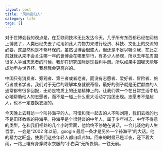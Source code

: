 ```yaml
---
layout: post
title: "风雨夜归人"
category: life
tags: []
---
```



对于世博会我的观点是，在互联网技术无比发达今天，几乎所有东西都已经在网络上博览了，人类已经失去了动用如此人力物力来进行经济、科技、文化上的交流的必要，这显然也是不够环保的。虽然世博会很盛大，但还是不足以吸引我，在此之前就我从来不会关注哪一年的世博会在哪里举行，有多少人参观，所以去年在周围很多人争当志愿者的时候，我却在研究国际足球裁判手册。所以如果中国哪天能够成功申办世界杯，我想我会更高兴的。


中国只有消费者、旁观者、第三者或者老者，而没有志愿者、爱好者、冒险者、旅行者或者学者。我们对于无偿的理解本身就很奇怪，最好的例子就是无偿献血的人通常都有很多回报，无论是物质上的还是精神上的。让我们做一个在日常生活中热心地帮助他人的志愿者，而不是一碰上什么重大活动才抱团出现。志愿者不是超人，也不一定要换衣服的。


今天晚上去拜访一个叫孙海平的人，可惜和我一起去的人不叫刘翔，我们去找的也不是田径教练的孙海平。孙海平是个很健谈的中年人，属于少年得志、中年不得意的类型，在和我们相处的几个小时里面，他始终不停地在说话，一会儿谈他的人生哲学，一会是“2002 年以前，google 最后一条才是另外一个孙海平”的大话。他的精力之旺盛，使我们这些年轻人都自叹弗如。回来的时候已是半夜，还下着大雨，一路上唯有身穿防水衣服的“小白菜”无所畏惧，一往无前。
